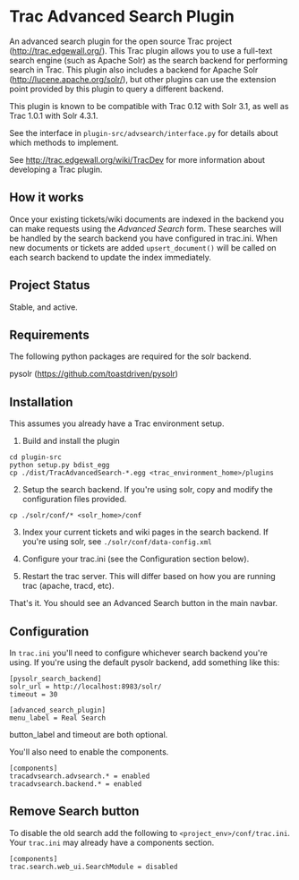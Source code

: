 
Trac Advanced Search Plugin
============================

An advanced search plugin for the open source Trac project
(http://trac.edgewall.org/). This Trac plugin allows you to use a full-text
search engine (such as Apache Solr) as the search backend for performing
search in Trac.  This plugin also includes a backend for Apache Solr
(http://lucene.apache.org/solr/), but other plugins can use the extension point
provided by this plugin to query a different backend.

This plugin is known to be compatible with Trac 0.12 with Solr 3.1, as well as
Trac 1.0.1 with Solr 4.3.1.

See the interface in `plugin-src/advsearch/interface.py` for details about which
methods to implement.

See http://trac.edgewall.org/wiki/TracDev for more information about developing
a Trac plugin.


How it works
------------

Once your existing tickets/wiki documents are indexed in the backend you can
make requests using the *Advanced Search* form.  These searches will be handled
by the search backend you have configured in trac.ini.  When new documents or
tickets are added `upsert_document()` will be called on each search backend
to update the index immediately.



Project Status
--------------
Stable, and active.


Requirements
------------

The following python packages are required for the solr backend.

pysolr (https://github.com/toastdriven/pysolr)



Installation
------------

This assumes you already have a Trac environment setup.

1. Build and install the plugin
```
cd plugin-src
python setup.py bdist_egg
cp ./dist/TracAdvancedSearch-*.egg <trac_environment_home>/plugins
```

2. Setup the search backend.  If you're using solr, copy and modify the
configuration files provided.
```
cp ./solr/conf/* <solr_home>/conf
```

3. Index your current tickets and wiki pages in the search backend.  If you're
using solr, see `./solr/conf/data-config.xml`

4. Configure your trac.ini (see the Configuration section below).

5. Restart the trac server. This will differ based on how you are running trac
(apache, tracd, etc).

That's it. You should see an Advanced Search button in the main navbar.



Configuration
-------------

In `trac.ini` you'll need to configure whichever search backend you're using.  If
you're using the default pysolr backend, add something like this:

```
[pysolr_search_backend]
solr_url = http://localhost:8983/solr/
timeout = 30

[advanced_search_plugin]
menu_label = Real Search
```

button_label and timeout are both optional.

You'll also need to enable the components.

```
[components]
tracadvsearch.advsearch.* = enabled
tracadvsearch.backend.* = enabled
```


Remove Search button
--------------------

To disable the old search add the following to `<project_env>/conf/trac.ini`.
Your `trac.ini` may already have a components section.

```
[components]
trac.search.web_ui.SearchModule = disabled
```
